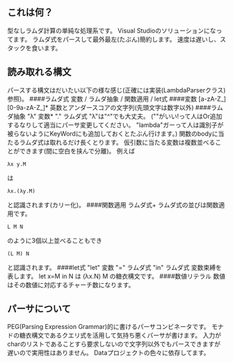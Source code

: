 これは何？
---------
型なしラムダ計算の単純な処理系です。
Visual Studioのソリューションになってます。
ラムダ式をパースして最外最左(たぶん)簡約します。
速度は遅いし、スタックを食います。

読み取れる構文
--------------
パースする構文はだいたい以下の様な感じ(正確には実装(LambdaParserクラス)参照)。
####ラムダ式
    変数 / ラムダ抽象 / 関数適用 / let式
####変数
    [a-zA-Z_] [0-9a-zA-Z_]*
英数とアンダースコアの文字列(先頭文字は数字以外)
####ラムダ抽象
    "λ" 変数* "." ラムダ式
"λ"は"^"でも大丈夫。
 ("\"がいい!って人はOr追加するなりして適当にパーサ変更してください。
  "lambda"ガーって人は識別子が被らないようにKeyWordにも追加しておくとたぶん行けます。)
関数のbodyに当たるラムダ式は取れるだけ長くとります。
仮引数に当たる変数は複数並べることができます(間に空白を挟んで分離)。
例えば

    λx y.M
は

    λx.(λy.M)
と認識されます(カリー化)。
####関数適用
    ラムダ式+
ラムダ式の並びは関数適用です。
    
    L M N
のように3個以上並べることもでき
	
    (L M) N
と認識されます。
####let式
    "let" 変数 "=" ラムダ式 "in" ラムダ式
変数束縛を表します。
let x=M in N は (λx.N) M の糖衣構文です。
####数値リテラル
数値はその数値に対応するチャーチ数になります。


パーサについて
--------------
PEG(Parsing Expression Grammar)的に書けるパーサコンビネータです。
モナドの糖衣構文であるクエリ式を活用して気持ち悪くパーサが書けます。
入力がcharのリストであることすら要求しないので文字列以外でもパースできますが遅いので実用性はありません。
Dataプロジェクトの色々に依存してます。

